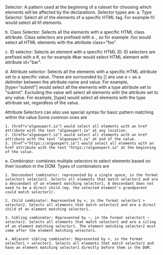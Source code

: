 Selector: A pattern used at the beginning of a ruleset for choosing which elements will be affected by the declarations. Selector types are:
  a. Type Selector: Select all of the elements of a specific HTML tag. For example h1 would select all h1 elements.
  
  b. Class Selector: Selects all the elements with a specific HTML class attribute. 
  Class selectors are prefixed with a ., so for example .foo would select all HTML elements with the attribute class="foo"
  
  c. ID selector: Selects an element with a specific HTML ID. ID selectors are prefixed with a #, so for example #bar would select HTML element with attribute id="bar".
  
  d. Attribute selector: Selects all the elements with a specific HTML attribute set to a specific value. These are surrounded by [] ans use a = as a delimiter between the attribute name and value.
  For example, [type="submit"] would select all the elements with a type attribute set to "submit".
  Excluding the value will select all elements with the attribute set to any value. For example, [type] would select all elements with the type attribute set, regardless of the value.

  Attribute Selectors can also use special syntax for basic pattern matching within the value.Some common ones are
  
    1. [href*="algoexpert.io"] would select all elements with an href attribute with the text "algoexpert.io" at any location.
    2. [href$="algoexpert.io"] would select all elements with an href attribute with the text "algoexpert.io" at end of the value.
    3. [href^="https://algoexpert.io"] would select all elements with an href attribute with the text "https://algoexpert.io" at the beginning of the value.

  e. Combinator: combines multiple selectors to select elements based on their location in the DOM. 
  Types of combinators are
  
    1. Descendant combinator: represented by a single space, in the format selector1 selector2. Selects all elements that match selector2 and are a descendant of an element matching selector1. A descendant does not need to be a direct child.(eg. the selected element's grandparent could match selector1).
    
    2. Child combinator: Represented by >, in the format selector1 > selector2. Selects all elements that match selector2 and are a direct child of an element matching selector1.
    
    3. Sibling combinator: Represented by ~, in the format selector1 ~ selector2. Selects all elements that match selector2 and are a siling of an element matching selector1. The element matching selector2 must come after the element matching selector1.
    
    4. Adjacent sibling combinator: Represented by +, in the format selector1 + selector2. Selects all elements that match selector2 and have an element matching selector1 directly before them in the DOM. 

  
  
